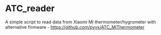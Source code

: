 # ATC_reader

A simple script to read data from Xiaomi Mi thermometer/hygrometer with  
alternative firmware - https://github.com/pvvx/ATC_MiThermometer  
